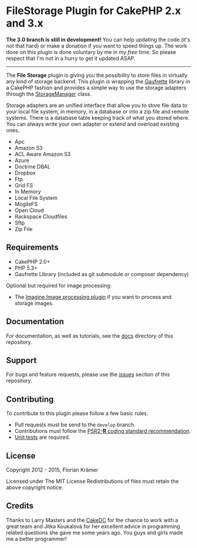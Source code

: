 FileStorage Plugin for CakePHP 2.x and 3.x
==========================================

**The 3.0 branch is still in development!** You can help updating the code (it's not that hard) or make a donation if you want to speed things up. The work done on this plugin is done voluntary by me in my *free* time. So please respect that I'm not in a hurry to get it updated ASAP.

---

The **File Storage** plugin is giving you the possibility to store files in virtually any kind of storage backend. This plugin is wrapping the [Gaufrette](https://github.com/KnpLabs/Gaufrette) library in a CakePHP fashion and provides a simple way to use the storage adapters through the [StorageManager](Lib/StorageManager.php) class.

Storage adapters are an unified interface that allow you to store file data to your local file system, in memory, in a database or into a zip file and remote systems. There is a database table keeping track of what you stored where. You can always write your own adapter or extend and overload existing ones.

 * Apc
 * Amazon S3
 * ACL Aware Amazon S3
 * Azure
 * Doctrine DBAL
 * Dropbox
 * Ftp
 * Grid FS
 * In Memory
 * Local File System
 * MogileFS
 * Open Cloud
 * Rackspace Cloudfiles
 * Sftp
 * Zip File

Requirements
------------

 * CakePHP 2.0+
 * PHP 5.3+
 * Gaufrette Library (included as git submodule or composer dependency)

Optional but required for image processing:

 * The [Imagine Image processing plugin](https://github.com/burzum/cakephp-imagine-plugin) if you want to process and storage images.

Documentation
-------------

For documentation, as well as tutorials, see the [docs](docs/Home.md) directory of this repository.

Support
-------

For bugs and feature requests, please use the [issues](https://github.com/burzum/FileStorage/issues) section of this repository.

Contributing
------------

To contribute to this plugin please follow a few basic rules.

* Pull requests must be send to the ```develop``` branch.
* Contributions must follow the [PSR2-**R** coding standard recommendation](https://github.com/php-fig-rectified/fig-rectified-standards).
* [Unit tests](http://book.cakephp.org/2.0/en/development/testing.html) are required.

License
-------

Copyright 2012 - 2015, Florian Krämer

Licensed under The MIT License
Redistributions of files must retain the above copyright notice.

Credits
-------

Thanks to Larry Masters and the [CakeDC](http://cakedc.com) for the chance to work with a great team and Jitka Koukalová for her excellent advice in programming related questions she gave me some years ago. You guys and girls made me a better programmer!

